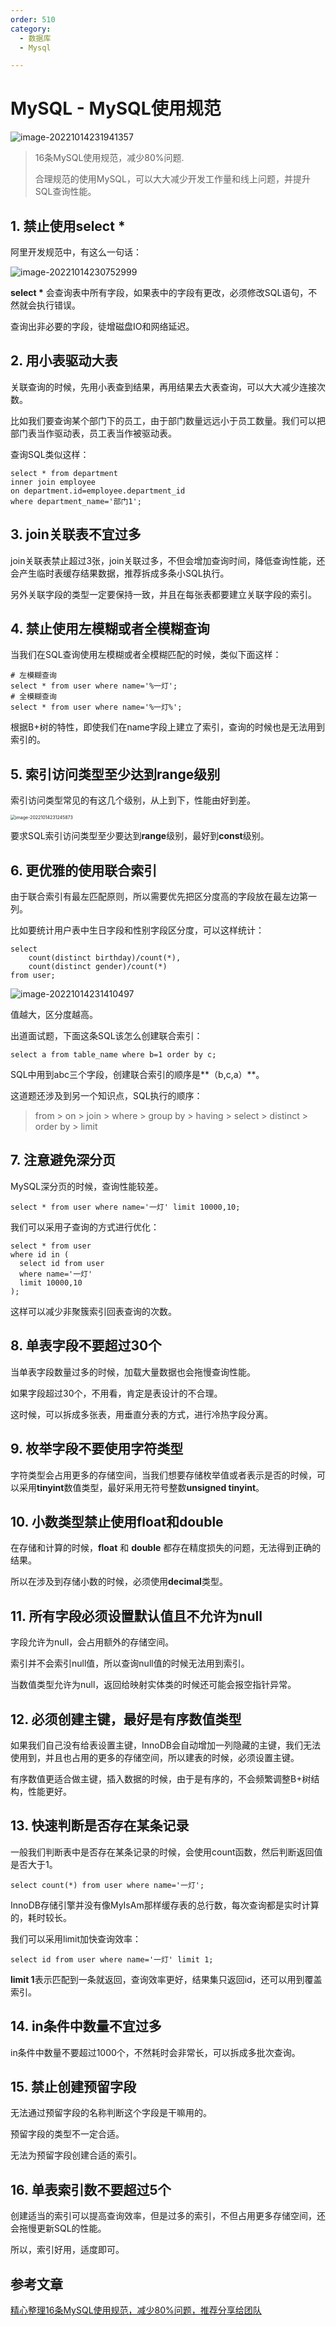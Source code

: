 ```yaml
---
order: 510
category:
  - 数据库
  - Mysql

---
```


# MySQL - MySQL使用规范

![image-20221014231941357](https://zszblog.oss-cn-beijing.aliyuncs.com/zszblog/image-20221014231941357.png)

>16条MySQL使用规范，减少80%问题.
>
>合理规范的使用MySQL，可以大大减少开发工作量和线上问题，并提升SQL查询性能。

## **1. 禁止使用select \***

阿里开发规范中，有这么一句话：

![image-20221014230752999](https://zszblog.oss-cn-beijing.aliyuncs.com/zszblog/image-20221014230752999.png)

**select \*** 会查询表中所有字段，如果表中的字段有更改，必须修改SQL语句，不然就会执行错误。

查询出非必要的字段，徒增磁盘IO和网络延迟。

## **2. 用小表驱动大表**

关联查询的时候，先用小表查到结果，再用结果去大表查询，可以大大减少连接次数。

比如我们要查询某个部门下的员工，由于部门数量远远小于员工数量。我们可以把部门表当作驱动表，员工表当作被驱动表。

查询SQL类似这样：

```mysql
select * from department
inner join employee
on department.id=employee.department_id
where department_name='部门1';
```

## **3. join关联表不宜过多**

join关联表禁止超过3张，join关联过多，不但会增加查询时间，降低查询性能，还会产生临时表缓存结果数据，推荐拆成多条小SQL执行。

另外关联字段的类型一定要保持一致，并且在每张表都要建立关联字段的索引。

## **4. 禁止使用左模糊或者全模糊查询**

当我们在SQL查询使用左模糊或者全模糊匹配的时候，类似下面这样：

```mysql
# 左模糊查询
select * from user where name='%一灯';
# 全模糊查询
select * from user where name='%一灯%';
```

根据B+树的特性，即使我们在name字段上建立了索引，查询的时候也是无法用到索引的。

## **5. 索引访问类型至少达到range级别**

索引访问类型常见的有这几个级别，从上到下，性能由好到差。

<img src="https://zszblog.oss-cn-beijing.aliyuncs.com/zszblog/image-20221014231245873.png" alt="image-20221014231245873" style="zoom:50%;" />

要求SQL索引访问类型至少要达到**range**级别，最好到**const**级别。

## **6. 更优雅的使用联合索引**

由于联合索引有最左匹配原则，所以需要优先把区分度高的字段放在最左边第一列。

比如要统计用户表中生日字段和性别字段区分度，可以这样统计：

```mysql
select 
    count(distinct birthday)/count(*), 
    count(distinct gender)/count(*) 
from user;
```

![image-20221014231410497](https://zszblog.oss-cn-beijing.aliyuncs.com/zszblog/image-20221014231410497.png)

值越大，区分度越高。

出道面试题，下面这条SQL该怎么创建联合索引：

```mysql
select a from table_name where b=1 order by c;
```

SQL中用到abc三个字段，创建联合索引的顺序是**（b,c,a）**。

这道题还涉及到另一个知识点，SQL执行的顺序：

> from > on > join > where > group by > having > select > distinct > order by > limit

## **7. 注意避免深分页**

MySQL深分页的时候，查询性能较差。

```mysql
select * from user where name='一灯' limit 10000,10;
```

我们可以采用子查询的方式进行优化：

```mysql
select * from user 
where id in (
  select id from user 
  where name='一灯'
  limit 10000,10
);
```

这样可以减少非聚簇索引回表查询的次数。

## **8. 单表字段不要超过30个**

当单表字段数量过多的时候，加载大量数据也会拖慢查询性能。

如果字段超过30个，不用看，肯定是表设计的不合理。

这时候，可以拆成多张表，用垂直分表的方式，进行冷热字段分离。

## **9. 枚举字段不要使用字符类型**

字符类型会占用更多的存储空间，当我们想要存储枚举值或者表示是否的时候，可以采用**tinyint**数值类型，最好采用无符号整数**unsigned tinyint**。

## **10. 小数类型禁止使用float和double**

在存储和计算的时候，**float** 和 **double** 都存在精度损失的问题，无法得到正确的结果。

所以在涉及到存储小数的时候，必须使用**decimal**类型。

## **11. 所有字段必须设置默认值且不允许为null**

字段允许为null，会占用额外的存储空间。

索引并不会索引null值，所以查询null值的时候无法用到索引。

当数值类型允许为null，返回给映射实体类的时候还可能会报空指针异常。

## **12. 必须创建主键，最好是有序数值类型**

如果我们自己没有给表设置主键，InnoDB会自动增加一列隐藏的主键，我们无法使用到，并且也占用的更多的存储空间，所以建表的时候，必须设置主键。

有序数值更适合做主键，插入数据的时候，由于是有序的，不会频繁调整B+树结构，性能更好。

## **13. 快速判断是否存在某条记录**

一般我们判断表中是否存在某条记录的时候，会使用count函数，然后判断返回值是否大于1。

```mysql
select count(*) from user where name='一灯';
```

InnoDB存储引擎并没有像MyIsAm那样缓存表的总行数，每次查询都是实时计算的，耗时较长。

我们可以采用limit加快查询效率：

```mysql
select id from user where name='一灯' limit 1;
```

**limit 1**表示匹配到一条就返回，查询效率更好，结果集只返回id，还可以用到覆盖索引。

## **14. in条件中数量不宜过多**

in条件中数量不要超过1000个，不然耗时会非常长，可以拆成多批次查询。

## **15. 禁止创建预留字段**

无法通过预留字段的名称判断这个字段是干嘛用的。

预留字段的类型不一定合适。

无法为预留字段创建合适的索引。

## **16. 单表索引数不要超过5个**

创建适当的索引可以提高查询效率，但是过多的索引，不但占用更多存储空间，还会拖慢更新SQL的性能。

所以，索引好用，适度即可。

## 参考文章

[精心整理16条MySQL使用规范，减少80%问题，推荐分享给团队](https://zhuanlan.zhihu.com/p/550146428)